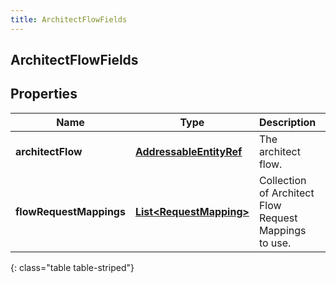 ```yaml
---
title: ArchitectFlowFields
---
```


## ArchitectFlowFields

## Properties

| Name                    | Type                                                                     | Description                                           | Notes      |
| ----------------------- | ------------------------------------------------------------------------ | ----------------------------------------------------- | ---------- |
| **architectFlow**       | <!----><!---->[**AddressableEntityRef**](AddressableEntityRef.md)<!----> | The architect flow.                                   | [optional] |
| **flowRequestMappings** | <!----><!---->[**List&lt;RequestMapping&gt;**](RequestMapping.md)<!----> | Collection of Architect Flow Request Mappings to use. | [optional] |

{: class="table table-striped"}
